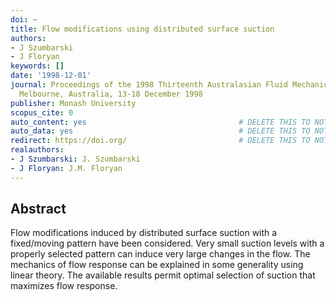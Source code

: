 ```yaml
---
doi: ~
title: Flow modifications using distributed surface suction
authors:
- J Szumbarski
- J Floryan
keywords: []
date: '1998-12-01'
journal: Proceedings of the 1998 Thirteenth Australasian Fluid Mechanics Conference,
  Melbourne, Australia, 13-18 December 1998
publisher: Monash University
scopus_cite: 0
auto_content: yes                                  # DELETE THIS TO NOT AUTO GENERATE CONTENT
auto_data: yes                                     # DELETE THIS TO NOT AUTO GENERATE METADATA
redirect: https://doi.org/                         # DELETE THIS TO NOT REDIRECT
realauthors:
- J Szumbarski: J. Szumbarski
- J Floryan: J.M. Floryan
---
```



## Abstract
Flow modifications induced by distributed surface suction with a fixed/moving pattern have been considered. Very small suction levels with a properly selected pattern can induce very large changes in the flow. The mechanics of flow response can be explained in some generality using linear theory. The available results permit optimal selection of suction that maximizes flow response.
